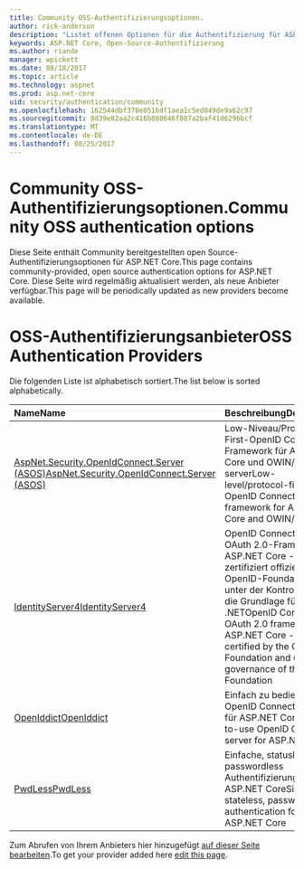 ```yaml
---
title: Community OSS-Authentifizierungsoptionen.
author: rick-anderson
description: "Listet offenen Optionen für die Authentifizierung für ASP.NET Core."
keywords: ASP.NET Core, Open-Source-Authentifizierung
ms.author: riande
manager: wpickett
ms.date: 08/18/2017
ms.topic: article
ms.technology: aspnet
ms.prod: asp.net-core
uid: security/authentication/community
ms.openlocfilehash: 162544dbf370e0516df1aea1c5ed049de9a62c97
ms.sourcegitcommit: 8d39e02aa2c416b880646f807a2baf41d6296bcf
ms.translationtype: MT
ms.contentlocale: de-DE
ms.lasthandoff: 08/25/2017
---
```

# <a name="community-oss-authentication-options"></a><span data-ttu-id="46991-104">Community OSS-Authentifizierungsoptionen.</span><span class="sxs-lookup"><span data-stu-id="46991-104">Community OSS authentication options</span></span>

<span data-ttu-id="46991-105">Diese Seite enthält Community bereitgestellten open Source-Authentifizierungsoptionen für ASP.NET Core.</span><span class="sxs-lookup"><span data-stu-id="46991-105">This page contains community-provided, open source authentication options for ASP.NET Core.</span></span> <span data-ttu-id="46991-106">Diese Seite wird regelmäßig aktualisiert werden, als neue Anbieter verfügbar.</span><span class="sxs-lookup"><span data-stu-id="46991-106">This page will be periodically updated as new providers become available.</span></span>

# <a name="oss-authentication-providers"></a><span data-ttu-id="46991-107">OSS-Authentifizierungsanbieter</span><span class="sxs-lookup"><span data-stu-id="46991-107">OSS Authentication Providers</span></span>

<span data-ttu-id="46991-108">Die folgenden Liste ist alphabetisch sortiert.</span><span class="sxs-lookup"><span data-stu-id="46991-108">The list below is sorted alphabetically.</span></span>

| <span data-ttu-id="46991-109">Name</span><span class="sxs-lookup"><span data-stu-id="46991-109">Name</span></span> | <span data-ttu-id="46991-110">Beschreibung</span><span class="sxs-lookup"><span data-stu-id="46991-110">Description</span></span> |
|:--------------|:------------------|
| [<span data-ttu-id="46991-111">AspNet.Security.OpenIdConnect.Server (ASOS)</span><span class="sxs-lookup"><span data-stu-id="46991-111">AspNet.Security.OpenIdConnect.Server (ASOS)</span></span>](https://github.com/aspnet-contrib/AspNet.Security.OpenIdConnect.Server) | <span data-ttu-id="46991-112">Low-Niveau/Protokoll-First-OpenID Connect Framework für ASP.NET Core und OWIN/Katana-server</span><span class="sxs-lookup"><span data-stu-id="46991-112">Low-level/protocol-first OpenID Connect server framework for ASP.NET Core and OWIN/Katana</span></span> |
| [<span data-ttu-id="46991-113">IdentityServer4</span><span class="sxs-lookup"><span data-stu-id="46991-113">IdentityServer4</span></span>](https://identityserver.io/) | <span data-ttu-id="46991-114">OpenID Connect und OAuth 2.0-Framework für ASP.NET Core - zertifiziert offiziell von der OpenID-Foundation und unter der Kontrolle über die Grundlage für .NET</span><span class="sxs-lookup"><span data-stu-id="46991-114">OpenID Connect and OAuth 2.0 framework for ASP.NET Core - officially certified by the OpenID Foundation and under governance of the .NET Foundation</span></span> |
| [<span data-ttu-id="46991-115">OpenIddict</span><span class="sxs-lookup"><span data-stu-id="46991-115">OpenIddict</span></span>](https://github.com/openiddict/openiddict-core) | <span data-ttu-id="46991-116">Einfach zu bedienenden OpenID Connect-Server für ASP.NET Core</span><span class="sxs-lookup"><span data-stu-id="46991-116">Easy-to-use OpenID Connect server for ASP.NET Core</span></span>  |
| [<span data-ttu-id="46991-117">PwdLess</span><span class="sxs-lookup"><span data-stu-id="46991-117">PwdLess</span></span>](https://github.com/pwdless/pwdless) | <span data-ttu-id="46991-118">Einfache, statuslose, passwordless Authentifizierung für ASP.NET Core</span><span class="sxs-lookup"><span data-stu-id="46991-118">Simple, stateless, passwordless authentication for ASP.NET Core</span></span>  |

<span data-ttu-id="46991-119">Zum Abrufen von Ihrem Anbieters hier hinzugefügt [auf dieser Seite bearbeiten](https://github.com/aspnet/Docs/edit/master/aspnetcore/security/authentication/community.md).</span><span class="sxs-lookup"><span data-stu-id="46991-119">To get your provider added here [edit this page](https://github.com/aspnet/Docs/edit/master/aspnetcore/security/authentication/community.md).</span></span>
